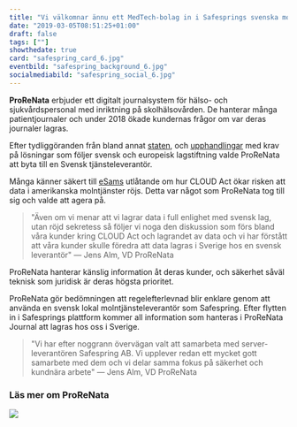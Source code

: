 ```yaml
---
title: "Vi välkomnar ännu ett MedTech-bolag in i Safesprings svenska molntjänst!"
date: "2019-03-05T08:51:25+01:00"
draft: false
tags: [""]
showthedate: true
card: "safespring_card_6.jpg"
eventbild: "safespring_background_6.jpg"
socialmediabild: "safespring_social_6.jpg"
---
```

**ProReNata** erbjuder ett digitalt journalsystem för hälso- och sjukvårdspersonal med inriktning på skolhälsovården. De hanterar många patientjournaler och under 2018 ökade kundernas frågor om var deras journaler lagras.

Efter tydliggöranden från bland annat [staten](/blogg/webbaserat-kontorsstod/), och [upphandlingar](https://www.e-avrop.com/norrkoping/e-Upphandling/Announcement.aspx?id=40679) med krav på lösningar som följer svensk och europeisk lagstiftning valde ProReNata att byta till en Svensk tjänsteleverantör.

Många känner säkert till [eSams](http://www.esamverka.se/download/18.290a0225166bfafb714c0c7a/1542007824143/eSam%20-%20Ra%CC%88ttsligt%20uttalande%20om%20ro%CC%88jande%20och%20molntj%C3%A4nster.pdf) utlåtande om hur CLOUD Act ökar risken att data i amerikanska molntjänster röjs. Detta var något som ProReNata tog till sig och valde att agera på.

>"Även om vi menar att vi lagrar data i full enlighet med svensk lag, utan röjd sekretess så följer vi noga den diskussion som förs bland våra kunder kring CLOUD Act och lagrandet av data och vi har förstått att våra kunder skulle föredra att data lagras i Sverige hos en svensk leverantör" — Jens Alm, VD ProReNata

ProReNata hanterar känslig information åt deras kunder, och säkerhet såväl teknisk som juridisk är deras högsta prioritet.

ProReNata gör bedömningen att regelefterlevnad blir enklare genom att använda en svensk lokal molntjänsteleverantör som Safespring. Efter flytten in i Safesprings plattform kommer all information som hanteras i ProReNata Journal att lagras hos oss i Sverige.

>"Vi har efter noggrann övervägan valt att samarbeta med server-leverantören Safespring AB. Vi upplever redan ett mycket gott samarbete med dem och vi delar samma fokus på säkerhet och kundnära arbete" — Jens Alm, VD ProReNata

### Läs mer om ProReNata
<div class="partner-grid"><a href="https://www.prorenata.se/?utm_source=safespring&utm_medium=blogg&utm_campaign=blogg"><div class="partner-container"><img class="partnerlogo" src="/blogg/images/safespring_prorenata.png"></div></a></div>
